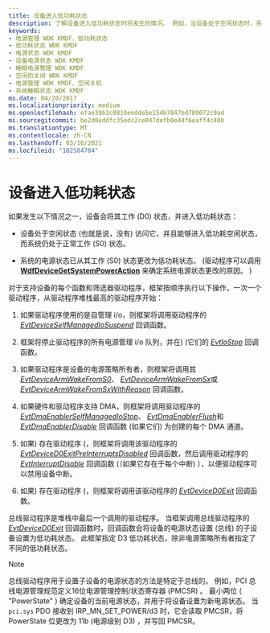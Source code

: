 ```yaml
---
title: 设备进入低功耗状态
description: 了解设备进入低功耗状态时将发生的情况。 例如，当设备处于空闲状态时，系统仍处于正常工作状态。
keywords:
- 电源管理 WDK KMDF、低功耗状态
- 低功耗状态 WDK KMDF
- 电源状态 WDK KMDF
- 设备电源状态 WDK KMDF
- 睡眠电源管理 WDK KMDF
- 空闲的关闭 WDK KMDF
- 电源管理 WDK KMDF、空闲关机
- 系统睡眠状态 WDK KMDF
ms.date: 04/20/2017
ms.localizationpriority: medium
ms.openlocfilehash: efae39b3c0810eedde5e154b7847bd709072c9ad
ms.sourcegitcommit: be2d0eddfc35edc2ce047defb0e44f6eaff4c40b
ms.translationtype: MT
ms.contentlocale: zh-CN
ms.lasthandoff: 03/10/2021
ms.locfileid: "102584704"
---
```

# <a name="a-device-enters-a-low-power-state"></a>设备进入低功耗状态


如果发生以下情况之一，设备会将其工作 (D0) 状态，并进入低功耗状态：

-   设备处于空闲状态 (也就是说，没有) 访问它，并且能够进入低功耗空闲状态，而系统仍处于正常工作 (S0) 状态。

-   系统的电源状态已从其工作 (S0) 状态更改为低功耗状态。  (驱动程序可以调用 [**WdfDeviceGetSystemPowerAction**](/windows-hardware/drivers/ddi/wdfdevice/nf-wdfdevice-wdfdevicegetsystempoweraction) 来确定系统电源状态更改的原因。 ) 

对于支持设备的每个函数和筛选器驱动程序，框架按顺序执行以下操作，一次一个驱动程序，从驱动程序堆栈最高的驱动程序开始：

1.  如果驱动程序使用的是自管理 i/o，则框架将调用驱动程序的 [*EvtDeviceSelfManagedIoSuspend*](/windows-hardware/drivers/ddi/wdfdevice/nc-wdfdevice-evt_wdf_device_self_managed_io_suspend) 回调函数。

2.  框架将停止驱动程序的所有电源管理 i/o 队列，并在)  (它们的 [*EvtIoStop*](/windows-hardware/drivers/ddi/wdfio/nc-wdfio-evt_wdf_io_queue_io_stop) 回调函数。

3.  如果驱动程序是设备的电源策略所有者，则框架将调用其 [*EvtDeviceArmWakeFromS0*](/windows-hardware/drivers/ddi/wdfdevice/nc-wdfdevice-evt_wdf_device_arm_wake_from_s0)、 [*EvtDeviceArmWakeFromSx*](/windows-hardware/drivers/ddi/wdfdevice/nc-wdfdevice-evt_wdf_device_arm_wake_from_sx)或 [*EvtDeviceArmWakeFromSxWithReason*](/windows-hardware/drivers/ddi/wdfdevice/nc-wdfdevice-evt_wdf_device_arm_wake_from_sx_with_reason) 回调函数。

4.  如果硬件和驱动程序支持 DMA，则框架将调用驱动程序的 [*EvtDmaEnablerSelfManagedIoStop*](/windows-hardware/drivers/ddi/wdfdmaenabler/nc-wdfdmaenabler-evt_wdf_dma_enabler_selfmanaged_io_stop)、 [*EvtDmaEnablerFlush*](/windows-hardware/drivers/ddi/wdfdmaenabler/nc-wdfdmaenabler-evt_wdf_dma_enabler_flush)和 [*EvtDmaEnablerDisable*](/windows-hardware/drivers/ddi/wdfdmaenabler/nc-wdfdmaenabler-evt_wdf_dma_enabler_disable) 回调函数 (如果它们) 为创建的每个 DMA 通道。

5.  如果) 存在驱动程序 (，则框架将调用该驱动程序的 [*EvtDeviceD0ExitPreInterruptsDisabled*](/windows-hardware/drivers/ddi/wdfdevice/nc-wdfdevice-evt_wdf_device_d0_exit_pre_interrupts_disabled) 回调函数，然后调用驱动程序的 [*EvtInterruptDisable*](/windows-hardware/drivers/ddi/wdfinterrupt/nc-wdfinterrupt-evt_wdf_interrupt_disable) 回调函数 (（如果它存在于每个中断) ），以便驱动程序可以禁用设备中断。

6.  如果) 存在驱动程序 (，则框架将调用该驱动程序的 [*EvtDeviceD0Exit*](/windows-hardware/drivers/ddi/wdfdevice/nc-wdfdevice-evt_wdf_device_d0_exit) 回调函数。

总线驱动程序是堆栈中最后一个调用的驱动程序。 当框架调用总线驱动程序的 [*EvtDeviceD0Exit*](/windows-hardware/drivers/ddi/wdfdevice/nc-wdfdevice-evt_wdf_device_d0_exit) 回调函数时，回调函数会将设备的电源状态设置 (总线) 的子设备设置为低功耗状态。 此框架指定 D3 低功耗状态，除非电源策略所有者指定了不同的低功耗状态。

> [!NOTE]
> 总线驱动程序用于设置子设备的电源状态的方法是特定于总线的。 例如，PCI 总线电源管理规范定义16位电源管理控制/状态寄存器 (PMCSR) 。 最小两位 ( "PowerState" ) 确定设备的当前电源状态，并用于将设备设置为新电源状态。 当 `pci.sys` PDO 接收到 IRP_MN_SET_POWER/d3 时，它会读取 PMCSR，将 PowerState 位更改为 11b (电源级别 D3) ，并写回 PMCSR。

